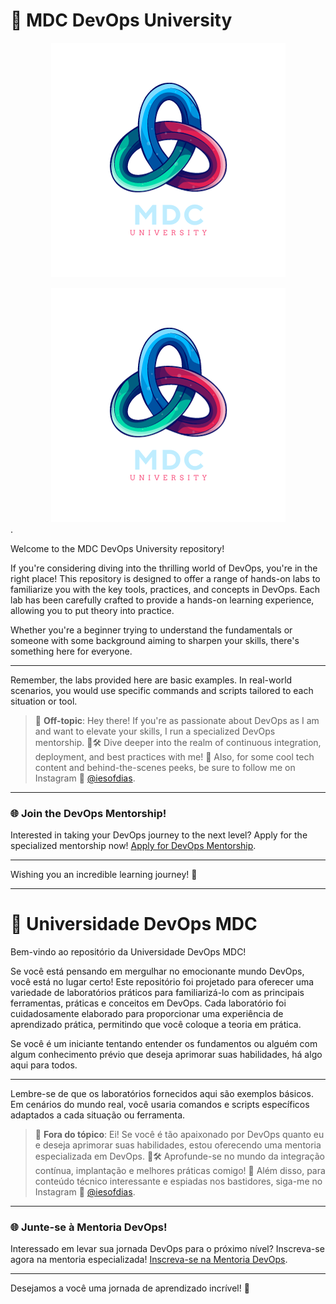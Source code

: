 # 🚀 MDC DevOps University

<p align="center">
  <img src="/img/logo.png">
</p>

<div style="text-align:center"><img src="/img/logo.png" /></div>.

Welcome to the MDC DevOps University repository!

If you're considering diving into the thrilling world of DevOps, you're in the right place! This repository is designed to offer a range of hands-on labs to familiarize you with the key tools, practices, and concepts in DevOps. Each lab has been carefully crafted to provide a hands-on learning experience, allowing you to put theory into practice.

Whether you're a beginner trying to understand the fundamentals or someone with some background aiming to sharpen your skills, there's something here for everyone.

---

Remember, the labs provided here are basic examples. In real-world scenarios, you would use specific commands and scripts tailored to each situation or tool.

> 🚨 **Off-topic**: Hey there! If you're as passionate about DevOps as I am and want to elevate your skills, I run a specialized DevOps mentorship. 🧠🛠 Dive deeper into the realm of continuous integration, deployment, and best practices with me! 🚀 Also, for some cool tech content and behind-the-scenes peeks, be sure to follow me on Instagram 📸 [@iesofdias](https://www.instagram.com/iesofdias/).

---

### 🌐 **Join the DevOps Mentorship!**
Interested in taking your DevOps journey to the next level? Apply for the specialized mentorship now! [Apply for DevOps Mentorship](https://guilhermemaia.com/mentoria-devops).

---

Wishing you an incredible learning journey! 🌟

---

# 🚀 Universidade DevOps MDC

Bem-vindo ao repositório da Universidade DevOps MDC!

Se você está pensando em mergulhar no emocionante mundo DevOps, você está no lugar certo! Este repositório foi projetado para oferecer uma variedade de laboratórios práticos para familiarizá-lo com as principais ferramentas, práticas e conceitos em DevOps. Cada laboratório foi cuidadosamente elaborado para proporcionar uma experiência de aprendizado prática, permitindo que você coloque a teoria em prática.

Se você é um iniciante tentando entender os fundamentos ou alguém com algum conhecimento prévio que deseja aprimorar suas habilidades, há algo aqui para todos.

---

Lembre-se de que os laboratórios fornecidos aqui são exemplos básicos. Em cenários do mundo real, você usaria comandos e scripts específicos adaptados a cada situação ou ferramenta.

> 🚨 **Fora do tópico**: Ei! Se você é tão apaixonado por DevOps quanto eu e deseja aprimorar suas habilidades, estou oferecendo uma mentoria especializada em DevOps. 🧠🛠 Aprofunde-se no mundo da integração contínua, implantação e melhores práticas comigo! 🚀 Além disso, para conteúdo técnico interessante e espiadas nos bastidores, siga-me no Instagram 📸 [@iesofdias](https://www.instagram.com/iesofdias/).

---

### 🌐 **Junte-se à Mentoria DevOps!**
Interessado em levar sua jornada DevOps para o próximo nível? Inscreva-se agora na mentoria especializada! [Inscreva-se na Mentoria DevOps](https://guilhermemaia.com/mentoria-devops).

---

Desejamos a você uma jornada de aprendizado incrível! 🌟
